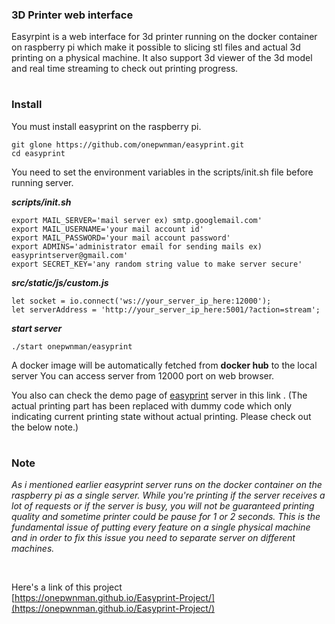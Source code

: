 ### 3D Printer web interface 


Easyrpint is a web interface for 3d printer running on the docker container on raspberry pi
which make it possible to slicing stl files and actual 3d printing on a physical machine.
It also support 3d viewer of the 3d model and real time streaming to check out printing progress.
#

### Install

You must install easyprint on the raspberry pi.
```
git glone https://github.com/onepwnman/easyprint.git
cd easyprint
```


You need to set the environment variables in the scripts/init.sh file before running server.

 

**_scripts/init.sh_**
```
export MAIL_SERVER='mail server ex) smtp.googlemail.com'
export MAIL_USERNAME='your mail account id'
export MAIL_PASSWORD='your mail account password'
export ADMINS='administrator email for sending mails ex) easyprintserver@gmail.com'
export SECRET_KEY='any random string value to make server secure'
```

**_src/static/js/custom.js_**
```
let socket = io.connect('ws://your_server_ip_here:12000'); 
let serverAddress = 'http://your_server_ip_here:5001/?action=stream';
```           
 
**_start server_**
```
./start onepwnman/easyprint
```
A docker image will be automatically fetched from **docker hub** to the local server
You can access server from 12000 port on web browser.


You also can check the demo page of  [easyprint](https://easyprint.hopto.org) server in this link . 
(The actual printing part has been replaced with dummy code which only indicating current printing state without actual printing. Please check out the below note.)   

#

### Note

_As i mentioned earlier easyprint server runs on the docker container on the raspberry pi as a single server.
While you're printing if the server receives a lot of requests or if the server is busy, you will not be guaranteed printing quality and sometime printer could be pause for 1 or 2 seconds.
This is the fundamental issue of putting every feature on a single physical machine and in order to fix this issue you need to separate server on different machines._



<br>

Here's a link of this project        
[https://onepwnman.github.io/Easyprint-Project/](https://onepwnman.github.io/Easyprint-Project/)
